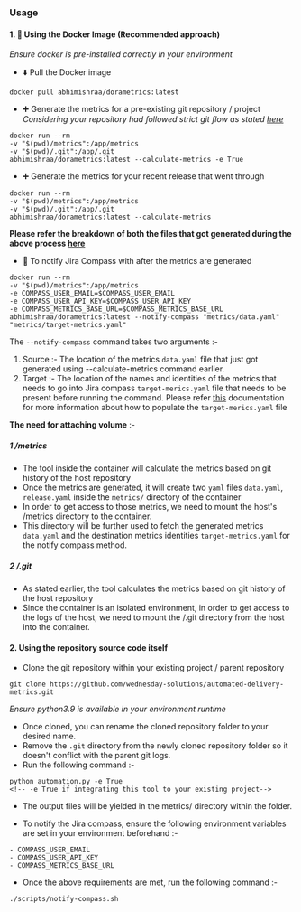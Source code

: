 ### Usage

#### 1. 🐳 Using the Docker Image (Recommended approach)

_Ensure docker is pre-installed correctly in your environment_

- ⬇️ Pull the Docker image

```
docker pull abhimishraa/dorametrics:latest
```

- ➕ Generate the metrics for a pre-existing git repository / project
  _Considering your repository had followed strict git flow as stated [here]()_

```
docker run --rm
-v "$(pwd)/metrics":/app/metrics
-v "$(pwd)/.git":/app/.git
abhimishraa/dorametrics:latest --calculate-metrics -e True
```

- ➕ Generate the metrics for your recent release that went through

```
docker run --rm
-v "$(pwd)/metrics":/app/metrics
-v "$(pwd)/.git":/app/.git
abhimishraa/dorametrics:latest --calculate-metrics
```

**Please refer the breakdown of both the files that got generated during the above process [here]()**

- 📣 To notify Jira Compass with after the metrics are generated

```
docker run --rm
-v "$(pwd)/metrics":/app/metrics
-e COMPASS_USER_EMAIL=$COMPASS_USER_EMAIL
-e COMPASS_USER_API_KEY=$COMPASS_USER_API_KEY
-e COMPASS_METRICS_BASE_URL=$COMPASS_METRICS_BASE_URL abhimishraa/dorametrics:latest --notify-compass "metrics/data.yaml" "metrics/target-metrics.yaml"
```

The `--notify-compass` command takes two arguments :-

1. Source :- The location of the metrics `data.yaml` file that just got generated using --calculate-metrics command earlier.
2. Target :- The location of the names and identities of the metrics that needs to go into Jira compass `target-merics.yaml` file that needs to be present before running the command.
   Please refer [this]() documentation for more information about how to populate the `target-merics.yaml` file

**The need for attaching volume** :-

##### 1 /metrics

- The tool inside the container will calculate the metrics based on git history of the host repository
- Once the metrics are generated, it will create two `yaml` files `data.yaml`, `release.yaml` inside the `metrics/` directory of the container
- In order to get access to those metrics, we need to mount the host's /metrics directory to the container.
- This directory will be further used to fetch the generated metrics `data.yaml` and the destination metrics identities `target-metrics.yaml` for the notify compass method.

##### 2 /.git

- As stated earlier, the tool calculates the metrics based on git history of the host repository
- Since the container is an isolated environment, in order to get access to the logs of the host, we need to mount the /.git directory from the host into the container.

#### 2. Using the repository source code itself

- Clone the git repository within your existing project / parent repository

```
git clone https://github.com/wednesday-solutions/automated-delivery-metrics.git
```

_Ensure python3.9 is available in your environment runtime_

- Once cloned, you can rename the cloned repository folder to your desired name.
- Remove the `.git` directory from the newly cloned repository folder so it doesn't conflict with the parent git logs.
- Run the following command :-

```
python automation.py -e True
<!-- -e True if integrating this tool to your existing project-->
```

- The output files will be yielded in the metrics/ directory within the folder.

- To notify the Jira compass, ensure the following environment variables are set in your environment beforehand :-

```
- COMPASS_USER_EMAIL
- COMPASS_USER_API_KEY
- COMPASS_METRICS_BASE_URL
```

- Once the above requirements are met, run the following command :-

```
./scripts/notify-compass.sh
```
